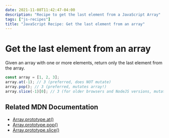 ```yaml
---
date: 2021-11-08T11:42:47-04:00
description: "Recipe to get the last element from a JavaScript Array"
tags: ["js-recipes"]
title: "JavaScript Recipe: Get the last element from an array"
---
```


# Get the last element from an array

Given an array with one or more elements, return only the last element from the array.

```javascript
const array = [1, 2, 3];
array.at(-1); // 3 (preferred, does NOT mutate)
array.pop(); // 3 (preferred, mutates array!)
array.slice(-1)[0]; // 3 (for older browsers and NodeJS versions, mutates array!)
```

## Related MDN Documentation

* [Array.prototype.at()](https://developer.mozilla.org/en-US/docs/Web/JavaScript/Reference/Global_Objects/Array/at)
* [Array.prototype.pop()](https://developer.mozilla.org/en-US/docs/Web/JavaScript/Reference/Global_Objects/Array/pop)
* [Array.prototype.slice()](https://developer.mozilla.org/en-US/docs/Web/JavaScript/Reference/Global_Objects/Array/slice)

